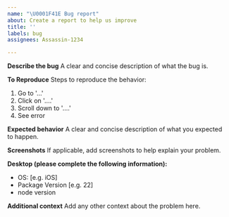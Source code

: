 ```yaml
---
name: "\U0001F41E Bug report"
about: Create a report to help us improve
title: ''
labels: bug
assignees: Assassin-1234

---
```


**Describe the bug**
A clear and concise description of what the bug is.

**To Reproduce**
Steps to reproduce the behavior:
1. Go to '...'
2. Click on '....'
3. Scroll down to '....'
4. See error

**Expected behavior**
A clear and concise description of what you expected to happen.

**Screenshots**
If applicable, add screenshots to help explain your problem.

**Desktop (please complete the following information):**
 - OS: [e.g. iOS]
 - Package Version [e.g. 22]
 - node version


**Additional context**
Add any other context about the problem here.
